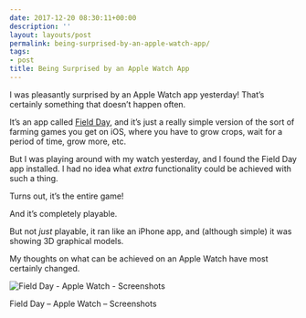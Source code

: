 ```yaml
---
date: 2017-12-20 08:30:11+00:00
description: ''
layout: layouts/post
permalink: being-surprised-by-an-apple-watch-app/
tags:
- post
title: Being Surprised by an Apple Watch App
---
```


<p>I was pleasantly surprised by an Apple Watch app yesterday! That’s certainly something that doesn’t happen often.</p>
<p>It’s an app called <a href="https://itunes.apple.com/gb/app/field-day/id1120218161?mt=8&amp;uo=4&amp;at=1010l4Hj&amp;ct=field_day_micro">Field Day</a>, and it’s just a really simple version of the sort of farming games you get on iOS, where you have to grow crops, wait for a period of time, grow more, etc.</p>
<p>But I was playing around with my watch yesterday, and I found the Field Day app installed. I had no idea what <em>extra</em> functionality could be achieved with such a thing. </p>
<p>Turns out, it’s the entire game!</p>
<p>And it’s completely playable.</p>
<p>But not <em>just</em> playable, it ran like an iPhone app, and (although simple) it was showing 3D graphical models.</p>
<p>My thoughts on what can be achieved on an Apple Watch have most certainly changed.</p>
<p>
<img src="https://chrishannah.me/wp-content/uploads/2017/12/f8ff0d2c6f.jpg" alt="Field Day - Apple Watch - Screenshots" /></p><figcaption>Field Day &#8211; Apple Watch &#8211; Screenshots</figcaption>
